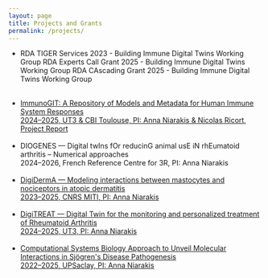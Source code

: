 ```yaml
---
layout: page
title: Projects and Grants
permalink: /projects/
---
```


<ul>
  <li>
    <p> RDA TIGER Services 2023 - Building Immune Digital Twins Working Group
        RDA Experts Call Grant 2025 - Building Immune Digital Twins Working Group
        RDA CAscading Grant 2025 - Building Immune Digital Twins Working Group
      <a href="https://www.rd-alliance.org/working-groups/rda-tiger/rda-tiger-services/" target="_blank">
    </p>
  </li>
  <br>  
  <li>
    ImmunoGIT: A Repository of Models and Metadata for Human Immune System Responses<br>2024–2025, UT3 & CBI Toulouse, PI: Anna Niarakis & Nicolas Ricort, <a href="/files/ImmunoGit_Project_Report.pdf" target="_blank">Project Report</a>
  </li>
  <br>
  <li>
    DIOGENES — Digital twIns fOr reducinG animal usE iN rhEumatoid arthritis – Numerical approaches<br>2024–2026, French Reference Centre for 3R, PI: Anna Niarakis 
<a href="https://www.fc3r.com/en/digital-tools-3-2023.html" target="_blank">
  </li>
  <br>
  <li>
    DigiDermA — Modeling interactions between mastocytes and nociceptors in atopic dermatitis<br>2023–2025, CNRS MITI, PI: Anna Niarakis
<a href="https://miti.cnrs.fr/appel-a-projets/jumeaux-numeriques/" target="_blank"> 
  </li>
  <br>
  <li>
    DigiTREAT — Digital Twin for the monitoring and personalized treatment of Rheumatoid Arthritis<br>2024–2025, UT3, 
    PI: Anna Niarakis
  </li>
  <br>
  <li>
    Computational Systems Biology Approach to Unveil Molecular Interactions in Sjögren's Disease Pathogenesis<br>2022–2025, UPSaclay, PI: Anna Niarakis
  </li>
</ul>
